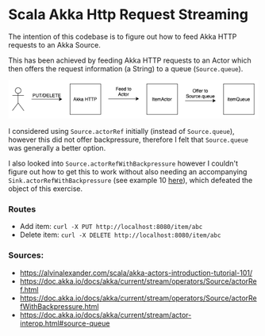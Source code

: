 # Scala Akka Http Request Streaming

The intention of this codebase is to figure out how to feed Akka HTTP requests to an Akka Source.

This has been achieved by feeding Akka HTTP requests to an Actor which then offers the request information (a String) to a queue (`Source.queue`).

![request-streaming-diagram](diagram/ScalaAkkaHttpRequestStreaming.png)

I considered using `Source.actorRef` initially (instead of `Source.queue`), however this did not offer backpressure, therefore I felt that `Source.queue` was generally a better option.

I also looked into `Source.actorRefWithBackpressure` however I couldn't figure out how to get this to work without also needing an accompanying `Sink.actorRefWithBackpressure` (see example 10 [here](https://www.programcreek.com/scala/akka.stream.OverflowStrategy)), which defeated the object of this exercise.

### Routes
* Add item: `curl -X PUT http://localhost:8080/item/abc`
* Delete item: `curl -X DELETE http://localhost:8080/item/abc`

### Sources:
* https://alvinalexander.com/scala/akka-actors-introduction-tutorial-101/
* https://doc.akka.io/docs/akka/current/stream/operators/Source/actorRef.html
* https://doc.akka.io/docs/akka/current/stream/operators/Source/actorRefWithBackpressure.html
* https://doc.akka.io/docs/akka/current/stream/actor-interop.html#source-queue